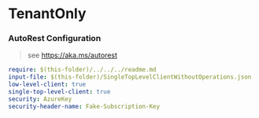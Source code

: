 # TenantOnly
### AutoRest Configuration
> see https://aka.ms/autorest

```yaml
require: $(this-folder)/../../../readme.md
input-file: $(this-folder)/SingleTopLevelClientWithoutOperations.json
low-level-client: true
single-top-level-client: true
security: AzureKey
security-header-name: Fake-Subscription-Key
```
